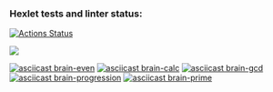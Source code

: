 ### Hexlet tests and linter status:
[![Actions Status](https://github.com/LyubovVershinnikova/frontend-project-44/actions/workflows/hexlet-check.yml/badge.svg)](https://github.com/LyubovVershinnikova/frontend-project-44/actions)

<a href="https://codeclimate.com/github/LyubovVershinnikova/frontend-project-44/maintainability"><img src="https://api.codeclimate.com/v1/badges/f86e5620aece47b7ae33/maintainability" /></a>

[![asciicast brain-even](https://asciinema.org/a/Q3vU88hhpMqHMuCGn1RfwDuNg.svg)](https://asciinema.org/a/Q3vU88hhpMqHMuCGn1RfwDuNg)
[![asciicast brain-calc](https://asciinema.org/a/eemIsAZF1r7Z2Lf6CxUKgqu0g.svg)](https://asciinema.org/a/eemIsAZF1r7Z2Lf6CxUKgqu0g)
[![asciicast brain-gcd](https://asciinema.org/a/APA5Hy6zL0GgGWImzA1iXBodE.svg)](https://asciinema.org/a/APA5Hy6zL0GgGWImzA1iXBodE)
[![asciicast brain-progression](https://asciinema.org/a/lGMlF7VB4P2EowVrasOyZQwXD.svg)](https://asciinema.org/a/lGMlF7VB4P2EowVrasOyZQwXD)
[![asciicast brain-prime](https://asciinema.org/a/y89rcrps8j1XnXioibjE5zO4W.svg)](https://asciinema.org/a/y89rcrps8j1XnXioibjE5zO4W)